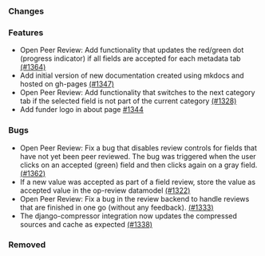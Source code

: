 ### Changes

### Features

- Open Peer Review: Add functionality that updates the red/green dot (progress indicator) if all fields are accepted for each metadata tab [(#1364)](https://github.com/OpenEnergyPlatform/oeplatform/pull/1364)
- Add initial version of new documentation created using mkdocs and hosted on gh-pages [(#1347)](https://github.com/OpenEnergyPlatform/oeplatform/pull/1347)
- Open Peer Review: Add functionality that switches to the next category tab if the selected field is not part of the current category [(#1328)](https://github.com/OpenEnergyPlatform/oeplatform/pull/1328)
- Add funder logo in about page [#1344](https://github.com/OpenEnergyPlatform/oeplatform/pull/1344)

### Bugs

- Open Peer Review: Fix a bug that disables review controls for fields that have not yet been peer reviewed. The bug was triggered when the user clicks on an accepted (green) field and then clicks again on a gray field. [(#1362)](https://github.com/OpenEnergyPlatform/oeplatform/pull/1362)
- If a new value was accepted as part of a field review, store the value as accepted value in the op-review datamodel [(#1322)](https://github.com/OpenEnergyPlatform/oeplatform/pull/1322)
- Open Peer Review: Fix a bug in the review backend to handle reviews that are finished in one go (without any feedback). [(#1333)](https://github.com/OpenEnergyPlatform/oeplatform/pull/1333)
- The django-compressor integration now updates the compressed sources and cache as expected [(#1338)](https://github.com/OpenEnergyPlatform/oeplatform/pull/1338)

### Removed
